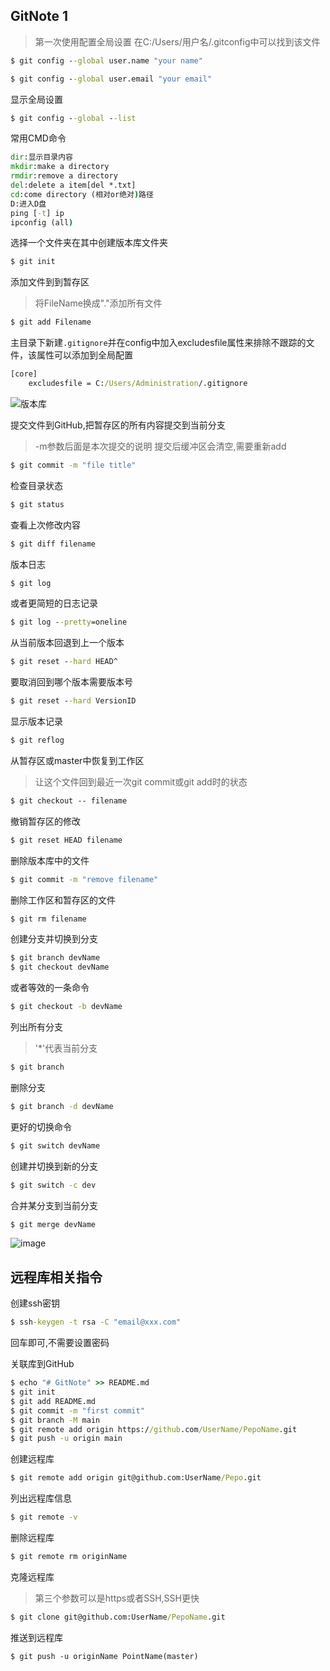 GitNote 1
---
>第一次使用配置全局设置
>在C:/Users/用户名/.gitconfig中可以找到该文件
```cmd
$ git config --global user.name "your name"
```
```cmd
$ git config --global user.email "your email"
```
显示全局设置
```cmd
$ git config --global --list
```
常用CMD命令
```cmd
dir:显示目录内容
mkdir:make a directory
rmdir:remove a directory
del:delete a item[del *.txt]
cd:come directory (相对or绝对)路径
D:进入D盘
ping [-t] ip
ipconfig (all)
```

选择一个文件夹在其中创建版本库文件夹
```cmd
$ git init
```
添加文件到到暂存区
>将FileName换成"."添加所有文件
```cmd
$ git add Filename
```
主目录下新建`.gitignore`并在config中加入excludesfile属性来排除不跟踪的文件，该属性可以添加到全局配置
```cmd
[core]
	excludesfile = C:/Users/Administration/.gitignore
```
![版本库](https://www.liaoxuefeng.com/files/attachments/919020037470528/0)

提交文件到GitHub,把暂存区的所有内容提交到当前分支
>-m参数后面是本次提交的说明
>提交后缓冲区会清空,需要重新add

```cmd
$ git commit -m "file title"
```
检查目录状态
```cmd
$ git status
```

查看上次修改内容
```cmd
$ git diff filename
```
版本日志
```cmd
$ git log 
```
或者更简短的日志记录
```cmd
$ git log --pretty=oneline
```
从当前版本回退到上一个版本
```cmd
$ git reset --hard HEAD^
```
要取消回到哪个版本需要版本号
```cmd
$ git reset --hard VersionID
```
显示版本记录
```cmd
$ git reflog
```
从暂存区或master中恢复到工作区
>让这个文件回到最近一次git commit或git add时的状态
```cmd
$ git checkout -- filename
```
撤销暂存区的修改
```cmd
$ git reset HEAD filename
```
删除版本库中的文件
```cmd
$ git commit -m "remove filename"
```
删除工作区和暂存区的文件
```cmd
$ git rm filename
```

创建分支并切换到分支
```cmd
$ git branch devName
$ git checkout devName
```

或者等效的一条命令
```cmd
$ git checkout -b devName
```

列出所有分支
>'*'代表当前分支
```cmd
$ git branch
```

删除分支
```cmd
$ git branch -d devName
```

更好的切换命令
```cmd
$ git switch devName
```

创建并切换到新的分支
```cmd
$ git switch -c dev
```

合并某分支到当前分支
```cmd
$ git merge devName
```

![image](https://www.liaoxuefeng.com/files/attachments/919022533080576/0)



## 远程库相关指令
创建ssh密钥
```cmd
$ ssh-keygen -t rsa -C "email@xxx.com"
```
回车即可,不需要设置密码

关联库到GitHub
```cmd
$ echo "# GitNote" >> README.md
$ git init
$ git add README.md
$ git commit -m "first commit"
$ git branch -M main
$ git remote add origin https://github.com/UserName/PepoName.git
$ git push -u origin main
```
创建远程库
```cmd
$ git remote add origin git@github.com:UserName/Pepo.git
```
列出远程库信息
```cmd
$ git remote -v
```
删除远程库
```cmd
$ git remote rm originName
```
克隆远程库
>第三个参数可以是https或者SSH,SSH更快
```cmd
$ git clone git@github.com:UserName/PepoName.git
```

推送到远程库
```CMD
$ git push -u originName PointName(master)
```


